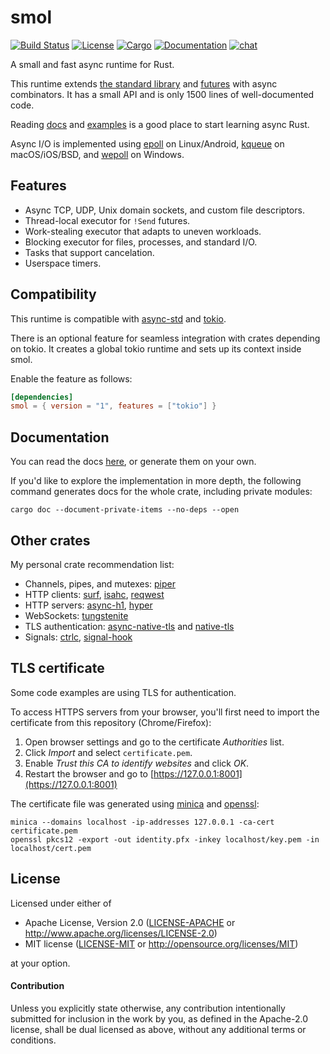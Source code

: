 # smol

[![Build Status](https://travis-ci.org/stjepangs/smol.svg?branch=master)](
https://travis-ci.org/stjepang/smol)
[![License](https://img.shields.io/badge/license-MIT%2FApache--2.0-blue.svg)](
https://github.com/stjepang/smol)
[![Cargo](https://img.shields.io/crates/v/smol.svg)](
https://crates.io/crates/smol)
[![Documentation](https://docs.rs/smol/badge.svg)](
https://docs.rs/smol)
[![chat](https://img.shields.io/discord/569610676205781012.svg?logo=discord)](https://discord.gg/5RxMVnr)

A small and fast async runtime for Rust.

This runtime extends [the standard library][std] and
[futures] with async combinators.
It has a small API and is only 1500 lines of well-documented code.

[std]: https://docs.rs/std
[futures]: https://docs.rs/futures

Reading [docs] and [examples] is a good place to start learning async Rust.

[docs]: https://docs.rs/smol
[examples]: ./examples

Async I/O is implemented using [epoll] on Linux/Android, [kqueue] on
macOS/iOS/BSD, and [wepoll] on Windows.

[epoll]: https://en.wikipedia.org/wiki/Epoll
[kqueue]: https://en.wikipedia.org/wiki/Kqueue
[wepoll]: https://github.com/piscisaureus/wepoll

## Features

* Async TCP, UDP, Unix domain sockets, and custom file descriptors.
* Thread-local executor for `!Send` futures.
* Work-stealing executor that adapts to uneven workloads.
* Blocking executor for files, processes, and standard I/O.
* Tasks that support cancelation.
* Userspace timers.

## Compatibility

This runtime is compatible with [async-std] and [tokio].

There is an optional feature for seamless integration with crates depending
on tokio. It creates a global tokio runtime and sets up its context inside smol.

Enable the feature as follows:

```toml
[dependencies]
smol = { version = "1", features = ["tokio"] }
```

[async-std]: https://docs.rs/async-std
[tokio]: https://docs.rs/tokio

## Documentation

You can read the docs [here][docs], or generate them on your own.

If you'd like to explore the implementation in more depth, the following
command generates docs for the whole crate, including private modules:

```
cargo doc --document-private-items --no-deps --open
```

[docs]: https://docs.rs/smol

## Other crates

My personal crate recommendation list:

* Channels, pipes, and mutexes: [piper]
* HTTP clients: [surf], [isahc], [reqwest]
* HTTP servers: [async-h1], [hyper]
* WebSockets: [tungstenite]
* TLS authentication: [async-native-tls] and [native-tls]
* Signals: [ctrlc], [signal-hook]

[piper]: https://docs.rs/piper
[surf]: https://docs.rs/surf
[isahc]: https://docs.rs/isahc
[reqwest]: https://docs.rs/reqwest
[async-h1]: https://docs.rs/async-h1
[hyper]: https://docs.rs/hyper
[tungstenite]: https://docs.rs/tungstenite
[async-native-tls]: https://docs.rs/async-native-tls
[native-tls]: https://docs.rs/native-tls
[ctrlc]: https://docs.rs/ctrlc
[signal-hook]: https://docs.rs/signal-hook

## TLS certificate

Some code examples are using TLS for authentication.

To access HTTPS servers from your browser, you'll first need to import the
certificate from this repository (Chrome/Firefox):

1. Open browser settings and go to the certificate *Authorities* list.
2. Click *Import* and select `certificate.pem`.
3. Enable *Trust this CA to identify websites* and click *OK*.
4. Restart the browser and go to [https://127.0.0.1:8001](https://127.0.0.1:8001)

The certificate file was generated using
[minica](https://github.com/jsha/minica) and
[openssl](https://www.openssl.org/):

```
minica --domains localhost -ip-addresses 127.0.0.1 -ca-cert certificate.pem
openssl pkcs12 -export -out identity.pfx -inkey localhost/key.pem -in localhost/cert.pem
```

## License

Licensed under either of

 * Apache License, Version 2.0 ([LICENSE-APACHE](LICENSE-APACHE) or http://www.apache.org/licenses/LICENSE-2.0)
 * MIT license ([LICENSE-MIT](LICENSE-MIT) or http://opensource.org/licenses/MIT)

at your option.

#### Contribution

Unless you explicitly state otherwise, any contribution intentionally submitted
for inclusion in the work by you, as defined in the Apache-2.0 license, shall be
dual licensed as above, without any additional terms or conditions.
